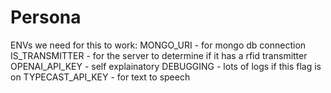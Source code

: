 # Persona

ENVs we need for this to work:
MONGO_URI - for mongo db connection
IS_TRANSMITTER - for the server to determine if it has a rfid transmitter
OPENAI_API_KEY - self explainatory
DEBUGGING - lots of logs if this flag is on
TYPECAST_API_KEY - for text to speech